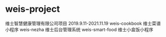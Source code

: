 # weis-project
维士智慧健康管理有限公司项目 2019.9.11-2021.11.19
weis-cookbook 维士菜谱小程序
weis-nezha 维士后台管理系统
weis-smart-food 维士小盒饭小程序
